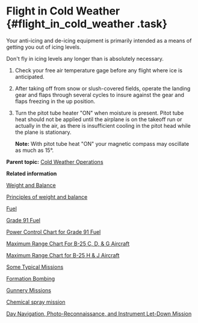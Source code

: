 # Flight in Cold Weather {#flight_in_cold_weather .task}

Your anti-icing and de-icing equipment is primarily intended as a means of getting you out of icing levels.

Don't fly in icing levels any longer than is absolutely necessary.

1.  Check your free air temperature gage before any flight where ice is anticipated.

2.  After taking off from snow or slush-covered fields, operate the landing gear and flaps through several cycles to insure against the gear and flaps freezing in the up position.

3.  Turn the pitot tube heater "ON" when moisture is present. Pitot tube heat should not be applied until the airplane is on the takeoff run or actually in the air, as there is insufficient cooling in the pitot head while the plane is stationary.

    **Note:** With pitot tube heat "ON" your magnetic compass may oscillate as much as 15°.


**Parent topic:** [Cold Weather Operations](../topics/cold_weather_operations.md)

**Related information**  


[Weight and Balance](../topics/WeightAndBalance.md)

[Principles of weight and balance](../topics/PrinciplesOfWeightAndBalance.md)

[Fuel](../topics/fuel.md)

[Grade 91 Fuel](../topics/grade_91_fuel.md)

[Power Control Chart for Grade 91 Fuel](../topics/power_control_chart_for_grade_91_fuel.md)

[Maximum Range Chart For B-25 C, D, & G Aircraft](../topics/maximum_range_chart_for_b_25_c_d_and_g_aircraft.md)

[Maximum Range Chart for B-25 H & J Aircraft](../topics/maximum_range_chart_for_b_25_h_and_j_aircraft.md)

[Some Typical Missions](../topics/some_typical_missions.md)

[Formation Bombing](../topics/formation_bombing.md)

[Gunnery Missions](../topics/gunnery_missions.md)

[Chemical spray mission](../topics/ChemicalSprayMission.md)

[Day Navigation, Photo-Reconnaissance, and Instrument Let-Down Mission](../topics/day_navigation_photo_reconnaissance_and_instrument_let_down_mission.md)


